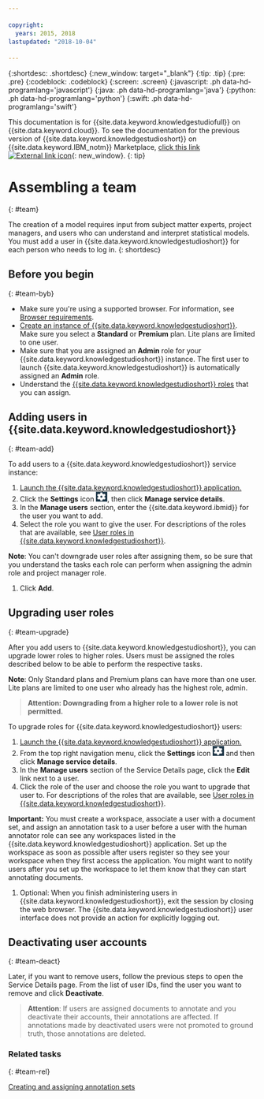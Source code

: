 ```yaml
---

copyright:
  years: 2015, 2018
lastupdated: "2018-10-04"

---
```


{:shortdesc: .shortdesc}
{:new_window: target="_blank"}
{:tip: .tip}
{:pre: .pre}
{:codeblock: .codeblock}
{:screen: .screen}
{:javascript: .ph data-hd-programlang='javascript'}
{:java: .ph data-hd-programlang='java'}
{:python: .ph data-hd-programlang='python'}
{:swift: .ph data-hd-programlang='swift'}

This documentation is for {{site.data.keyword.knowledgestudiofull}} on {{site.data.keyword.cloud}}. To see the documentation for the previous version of {{site.data.keyword.knowledgestudioshort}} on {{site.data.keyword.IBM_notm}} Marketplace, [click this link ![External link icon](../../icons/launch-glyph.svg "External link icon")](https://{DomainName}/docs/services/knowledge-studio/team.html){: new_window}.
{: tip}

# Assembling a team
{: #team}

The creation of a model requires input from subject matter experts, project managers, and users who can understand and interpret statistical models. You must add a user in {{site.data.keyword.knowledgestudioshort}} for each person who needs to log in.
{: shortdesc}

## Before you begin
{: #team-byb}

- Make sure you're using a supported browser. For information, see [Browser requirements](/docs/services/watson-knowledge-studio/system-requirements.html).
- [Create an instance of {{site.data.keyword.knowledgestudioshort}}](/docs/services/watson-knowledge-studio/tutorials-create-project.html#instance). Make sure you select a **Standard** or **Premium** plan. Lite plans are limited to one user.
- Make sure that you are assigned an **Admin** role for your {{site.data.keyword.knowledgestudioshort}} instance. The first user to launch {{site.data.keyword.knowledgestudioshort}} is automatically assigned an **Admin** role.
- Understand the [{{site.data.keyword.knowledgestudioshort}} roles](roles.html#descriptions) that you can assign.

## Adding users in {{site.data.keyword.knowledgestudioshort}}
{: #team-add}

To add users to a {{site.data.keyword.knowledgestudioshort}} service instance:

1. [Launch the {{site.data.keyword.knowledgestudioshort}} application.](tutorials-create-project.html#launch-application)
2. Click the **Settings** icon ![the Settings icon](images/settings.png), then click **Manage service details**.
3. In the **Manage users** section, enter the {{site.data.keyword.ibmid}} for the user you want to add.
4. Select the role you want to give the user. For descriptions of the roles that are available, see [User roles in {{site.data.keyword.knowledgestudioshort}}](/docs/services/watson-knowledge-studio/roles.html).

  **Note**: You can't downgrade user roles after assigning them, so be sure that you understand the tasks each role can perform when assigning the admin role and project manager role.

1. Click **Add**.

## Upgrading user roles
{: #team-upgrade}

After you add users to {{site.data.keyword.knowledgestudioshort}}, you can upgrade lower roles to higher roles. Users must be assigned the roles described below to be able to perform the respective tasks.

**Note**: Only Standard plans and Premium plans can have more than one user. Lite plans are limited to one user who already has the highest role, admin.

> **Attention: Downgrading from a higher role to a lower role is not permitted.**

To upgrade roles for {{site.data.keyword.knowledgestudioshort}} users:

1. [Launch the {{site.data.keyword.knowledgestudioshort}} application.](tutorials-create-project.html#launch-application)
1. From the top right navigation menu, click the **Settings** icon ![the Settings icon](images/settings.png) and then click **Manage service details**.
2. In the **Manage users** section of the Service Details page, click the **Edit** link next to a user.
3. Click the role of the user and choose the role you want to upgrade that user to. For descriptions of the roles that are available, see [User roles in {{site.data.keyword.knowledgestudioshort}}](/docs/services/watson-knowledge-studio/roles.html).

  **Important:** You must create a workspace, associate a user with a document set, and assign an annotation task to a user before a user with the human annotator role can see any workspaces listed in the {{site.data.keyword.knowledgestudioshort}} application. Set up the workspace as soon as possible after users register so they see your workspace when they first access the application. You might want to notify users after you set up the workspace to let them know that they can start annotating documents.

1. Optional: When you finish administering users in {{site.data.keyword.knowledgestudioshort}}, exit the session by closing the web browser. The {{site.data.keyword.knowledgestudioshort}} user interface does not provide an action for explicitly logging out.

## Deactivating user accounts
{: #team-deact}

Later, if you want to remove users, follow the previous steps to open the Service Details page. From the list of user IDs, find the user you want to remove and click **Deactivate**.

> **Attention**: If users are assigned documents to annotate and you deactivate their accounts, their annotations are affected. If annotations made by deactivated users were not promoted to ground truth, those annotations are deleted.

### Related tasks
{: #team-rel}

[Creating and assigning annotation sets](/docs/services/watson-knowledge-studio/documents-for-annotation.html#wks_projdocsets)
